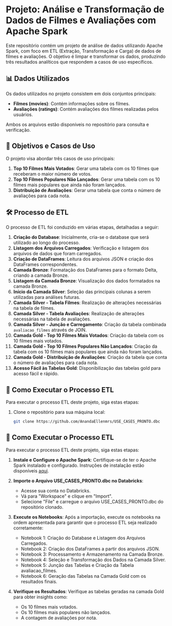 # Projeto: Análise e Transformação de Dados de Filmes e Avaliações com Apache Spark

Este repositório contém um projeto de análise de dados utilizando Apache Spark, com foco em ETL (Extração, Transformação e Carga) de dados de filmes e avaliações. O objetivo é limpar e transformar os dados, produzindo três resultados analíticos que respondem a casos de uso específicos.

## 📊 Dados Utilizados

Os dados utilizados no projeto consistem em dois conjuntos principais:
- **Filmes (movies)**: Contém informações sobre os filmes.
- **Avaliações (ratings)**: Contém avaliações dos filmes realizadas pelos usuários.

Ambos os arquivos estão disponíveis no repositório para consulta e verificação.

## 🎯 Objetivos e Casos de Uso

O projeto visa abordar três casos de uso principais:

1. **Top 10 Filmes Mais Votados**: Gerar uma tabela com os 10 filmes que receberam o maior número de votos.
2. **Top 10 Filmes Populares Não Lançados**: Gerar uma tabela com os 10 filmes mais populares que ainda não foram lançados.
3. **Distribuição de Avaliações**: Gerar uma tabela que conta o número de avaliações para cada nota.

## 🛠️ Processo de ETL

O processo de ETL foi conduzido em várias etapas, detalhadas a seguir:

1. **Criação do Database**: Inicialmente, cria-se o database que será utilizado ao longo do processo.
2. **Listagem dos Arquivos Carregados**: Verificação e listagem dos arquivos de dados que foram carregados.
3. **Criação de DataFrames**: Leitura dos arquivos JSON e criação dos DataFrames correspondentes.
4. **Camada Bronze**: Formatação dos DataFrames para o formato Delta, criando a camada Bronze.
5. **Listagem da Camada Bronze**: Visualização dos dados formatados na camada Bronze.
6. **Início da Camada Silver**: Seleção das principais colunas a serem utilizadas para análises futuras.
7. **Camada Silver - Tabela Filmes**: Realização de alterações necessárias na tabela de filmes.
8. **Camada Silver - Tabela Avaliações**: Realização de alterações necessárias na tabela de avaliações.
9. **Camada Silver - Junção e Carregamento**: Criação da tabela combinada `avaliacao_filmes` através de JOIN.
10. **Camada Gold - Top 10 Filmes Mais Votados**: Criação da tabela com os 10 filmes mais votados.
11. **Camada Gold - Top 10 Filmes Populares Não Lançados**: Criação da tabela com os 10 filmes mais populares que ainda não foram lançados.
12. **Camada Gold - Distribuição de Avaliações**: Criação da tabela que conta o número de avaliações para cada nota.
13. **Acesso Fácil às Tabelas Gold**: Disponibilização das tabelas gold para acesso fácil e rápido.

## 🚀 Como Executar o Processo ETL

Para executar o processo ETL deste projeto, siga estas etapas:


1. Clone o repositório para sua máquina local:

   ```bash
   git clone https://github.com/AnandaEllenmrs/USE_CASES_PRONTO.dbc


## 🚀 Como Executar o Processo ETL

Para executar o processo ETL deste projeto, siga estas etapas:

1. **Instale e Configure o Apache Spark**:
   Certifique-se de ter o Apache Spark instalado e configurado.
   Instruções de instalação estão disponíveis [aqui](https://spark.apache.org/docs/latest/).

2. **Importe o Arquivo USE_CASES_PRONTO.dbc no Databricks**:
   - Acesse sua conta no Databricks.
   - Vá para "Workspace" e clique em "Import".
   - Selecione "File" e carregue o arquivo USE_CASES_PRONTO.dbc do repositório clonado.

3. **Execute os Notebooks**:
   Após a importação, execute os notebooks na ordem apresentada para garantir que o processo ETL seja realizado corretamente:
   - Notebook 1: Criação do Database e Listagem dos Arquivos Carregados.
   - Notebook 2: Criação dos DataFrames a partir dos arquivos JSON.
   - Notebook 3: Processamento e Armazenamento na Camada Bronze.
   - Notebook 4: Seleção e Transformação dos Dados na Camada Silver.
   - Notebook 5: Junção das Tabelas e Criação da Tabela avaliacao_filmes.
   - Notebook 6: Geração das Tabelas na Camada Gold com os resultados finais.

4. **Verifique os Resultados**:
   Verifique as tabelas geradas na camada Gold para obter insights como:
   - Os 10 filmes mais votados.
   - Os 10 filmes mais populares não lançados.
   - A contagem de avaliações por nota.


